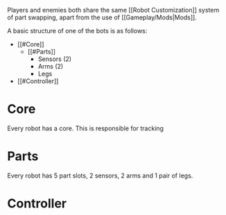 Players and enemies both share the same [[Robot Customization]] system of part swapping, apart from the use of [[Gameplay/Mods|Mods]].

A basic structure of one of the bots is as follows:
- [[#Core]]
	- [[#Parts]]
		- Sensors (2)
		- Arms (2)
		- Legs
- [[#Controller]]

# Core
Every robot has a core. This is responsible for tracking 
# Parts
Every robot has 5 part slots, 2 sensors, 2 arms and 1 pair of legs.

# Controller

